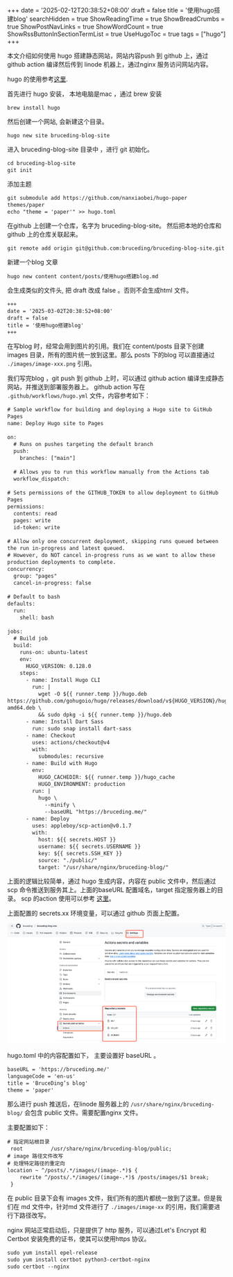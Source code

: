 +++
date = '2025-02-12T20:38:52+08:00'
draft = false 
title = '使用hugo搭建blog'
searchHidden = true
ShowReadingTime =  true
ShowBreadCrumbs =  true
ShowPostNavLinks =  true
ShowWordCount =  true
ShowRssButtonInSectionTermList =  true
UseHugoToc = true
tags = ["hugo"]
+++

本文介绍如何使用 hugo 搭建静态网站，网站内容push 到 github 上，通过 github action 编译然后传到 linode 机器上，通过nginx 服务访问网站内容。

hugo 的使用参考[这里](https://github.com/gohugoio/hugo). 

首先进行 hugo 安装， 本地电脑是mac ，通过 brew 安装
```
brew install hugo
```
然后创建一个网站, 会新建这个目录。
```
hugo new site bruceding-blog-site
```
进入 bruceding-blog-site 目录中 ，进行 git 初始化。
```
cd bruceding-blog-site
git init    
```
添加主题
```
git submodule add https://github.com/nanxiaobei/hugo-paper themes/paper
echo "theme = 'paper'" >> hugo.toml
```
在github 上创建一个仓库，名字为 bruceding-blog-site。
然后把本地的仓库和github 上的仓库关联起来。
```
git remote add origin git@github.com:bruceding/bruceding-blog-site.git
```
新建一个blog 文章 
```
hugo new content content/posts/使用hugo搭建blog.md
```
会生成类似的文件头, 把 draft 改成 false 。否则不会生成html 文件。 
```
+++
date = '2025-03-02T20:38:52+08:00'
draft = false 
title = '使用hugo搭建blog'
+++
```
在写blog 时，经常会用到图片的引用。我们在 content/posts 目录下创建 images 目录，所有的图片统一放到这里。那么 posts 下的blog 可以直接通过 `./images/image-xxx.png` 引用。

我们写完blog ，git push 到 github 上时，可以通过 github action 编译生成静态网站，并推送到部署服务器上。
github action 写在 `.github/workflows/hugo.yml` 文件，内容参考如下：
```
# Sample workflow for building and deploying a Hugo site to GitHub Pages
name: Deploy Hugo site to Pages

on:
  # Runs on pushes targeting the default branch
  push:
    branches: ["main"]

  # Allows you to run this workflow manually from the Actions tab
  workflow_dispatch:

# Sets permissions of the GITHUB_TOKEN to allow deployment to GitHub Pages
permissions:
  contents: read
  pages: write
  id-token: write

# Allow only one concurrent deployment, skipping runs queued between the run in-progress and latest queued.
# However, do NOT cancel in-progress runs as we want to allow these production deployments to complete.
concurrency:
  group: "pages"
  cancel-in-progress: false

# Default to bash
defaults:
  run:
    shell: bash

jobs:
  # Build job
  build:
    runs-on: ubuntu-latest
    env:
      HUGO_VERSION: 0.128.0
    steps:
      - name: Install Hugo CLI
        run: |
          wget -O ${{ runner.temp }}/hugo.deb https://github.com/gohugoio/hugo/releases/download/v${HUGO_VERSION}/hugo_extended_${HUGO_VERSION}_linux-amd64.deb \
          && sudo dpkg -i ${{ runner.temp }}/hugo.deb
      - name: Install Dart Sass
        run: sudo snap install dart-sass
      - name: Checkout
        uses: actions/checkout@v4
        with:
          submodules: recursive
      - name: Build with Hugo
        env:
          HUGO_CACHEDIR: ${{ runner.temp }}/hugo_cache
          HUGO_ENVIRONMENT: production
        run: |
          hugo \
            --minify \
            --baseURL "https://bruceding.me/"
      - name: Deploy
        uses: appleboy/scp-action@v0.1.7
        with:
          host: ${{ secrets.HOST }}
          username: ${{ secrets.USERNAME }}
          key: ${{ secrets.SSH_KEY }}
          source: "./public/"
          target: "/usr/share/nginx/bruceding-blog/"

```
上面的逻辑比较简单，通过 hugo 生成内容，内容在 public 文件中，然后通过scp 命令推送到服务其上。上面的baseURL 配置域名，target 指定服务器上的目录。
scp 的action 使用可以参考 [这里](https://github.com/appleboy/scp-action)。

上面配置的 secrets.xx 环境变量，可以通过 github 页面上配置。

![image-20250302211801662](./images/image-20250302211801662.png)

hugo.toml 中的内容配置如下， 主要设置好 baseURL 。

```
baseURL = 'https://bruceding.me/'
languageCode = 'en-us'
title = 'BruceDing’s blog'
theme = 'paper'
```

那么进行 push 推送后，在linode 服务器上的 `/usr/share/nginx/bruceding-blog/` 会包含 public 文件。需要配置nginx 文件。

主要配置如下：

```
# 指定网站根目录
 root         /usr/share/nginx/bruceding-blog/public;
# image 路径文件改写
# 处理特定路径的重定向
location ~ ^/posts/.*/images/(image-.*)$ {
    rewrite ^/posts/.*/images/(image-.*)$ /posts/images/$1 break;
 }

```

在 public 目录下会有 images 文件，我们所有的图片都统一放到了这里。但是我们在 md 文件中，针对md 文件进行了 `./images/image-xx` 的引用，我们需要进行下路径改写。

nginx 网站正常启动后，只是提供了 http 服务，可以通过Let's Encrypt 和 Certbot 安装免费的证书，使其可以使用https 协议。

```
sudo yum install epel-release
sudo yum install certbot python3-certbot-nginx
sudo certbot --nginx
```

